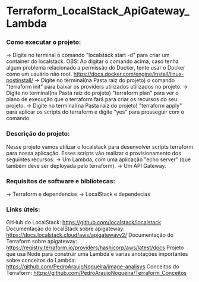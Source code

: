 # Terraform_LocalStack_ApiGateway_Lambda

### Como executar o projeto:
-> Digite no terminal o comando "localstack start -d" para criar um container do localstack.
OBS: Ao digitar o comando acima, caso tenha algum problema relacionado a permissão do 
Docker, tente usar o Docker como um usuário não root. https://docs.docker.com/engine/install/linux-postinstall/ 
-> Digite no terminal(na Pasta raiz do projeto) o comando "terraform init" para baixar os providers utilizados utilizados no projeto.
-> Digite no terminal(na Pasta raiz do projeto) "terraform plan" para ver o plano de execução que o terraform fará para criar os recursos do seu projeto.
-> Digite no terminal(na Pasta raiz do projeto) "terraform apply" para aplicar os scripts do terraform e digite "yes" para prosseguir com o comando.

### Descrição do projeto:
Nesse projeto vamos utilizar o localstack para desenvolver scripts terraform para nossa aplicação. Esses scripts vão realizar o provisionamento dos seguintes recursos:
-> Um Lambda, com uma aplicação "echo server" (que também deve ser deployada pelo terraform).
-> Um API Gateway.

### Requisitos de software e bibliotecas:
-> Terraform e dependencias
-> LocalStack e dependecias

### Links úteis:
GitHub do LocalStack: https://github.com/localstack/localstack
Documentação do localStack sobre apigateway: https://docs.localstack.cloud/aws/apigatewayv2/
Documentação do Terraform sobre apigateway: https://registry.terraform.io/providers/hashicorp/aws/latest/docs
Projeto que usa Node para construir uma Lambda e varias anotações importantes sobre conceitos
do Lambda: https://github.com/PedroAraujoNogueira/image-analisys
Conceitos do Terraform: https://github.com/PedroAraujoNogueira/Terraform_Conceitos 